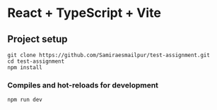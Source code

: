 # React + TypeScript + Vite


## Project setup
```
git clone https://github.com/Samiraesmailpur/test-assignment.git
cd test-assignment
npm install
```

### Compiles and hot-reloads for development
```
npm run dev
```

